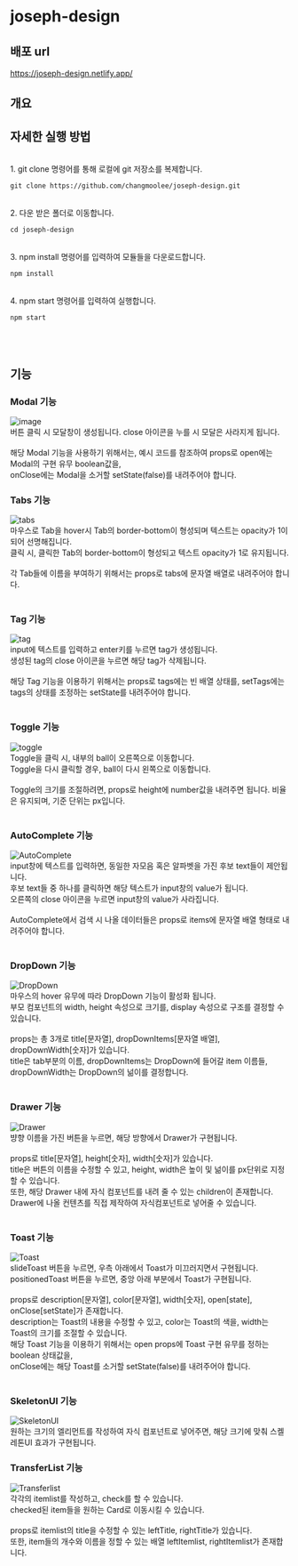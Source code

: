 # joseph-design

## 배포 url
https://joseph-design.netlify.app/

## 개요

## 자세한 실행 방법
<br>
1. git clone 명령어를 통해 로컬에 git 저장소를 복제합니다.
<pre><code>git clone https://github.com/changmoolee/joseph-design.git</code></pre><br>
2. 다운 받은 폴더로 이동합니다.
<pre><code>cd joseph-design</code></pre><br>
3. npm install 명령어를 입력하여 모듈들을 다운로드합니다.
<pre><code>npm install</code></pre><br>
4. npm start 명령어를 입력하여 실행합니다.
<pre><code>npm start</code></pre><br><br>

## 기능
### Modal 기능<br>
![image](https://user-images.githubusercontent.com/84559872/166252766-4af5bcde-84df-4375-820a-ea4ceae11d10.png)<br>
버튼 클릭 시 모달창이 생성됩니다. close 아이콘을 누를 시 모달은 사라지게 됩니다.<br><br>
해당 Modal 기능을 사용하기 위해서는, 예시 코드를 참조하여 props로 open에는 Modal의 구현 유무 boolean값을,<br>
onClose에는 Modal을 소거할 setState(false)를 내려주어야 합니다. <br>
### Tabs 기능<br>
![tabs](https://user-images.githubusercontent.com/84559872/166253828-35796ab5-dfbf-43c9-ad7e-aab6b4a461fe.gif)<br>
마우스로 Tab을 hover시 Tab의 border-bottom이 형성되며 텍스트는 opacity가 1이 되어 선명해집니다.<br>
클릭 시, 클릭한 Tab의 border-bottom이 형성되고 텍스트 opacity가 1로 유지됩니다.<br><br>
각 Tab들에 이름을 부여하기 위해서는 props로 tabs에 문자열 배열로 내려주어야 합니다.<br><br>
### Tag 기능<br>
![tag](https://user-images.githubusercontent.com/84559872/166254655-9496d01c-facc-488b-a50d-11323607685b.gif)<br>
input에 텍스트를 입력하고 enter키를 누르면 tag가 생성됩니다.<br>
생성된 tag의 close 아이콘을 누르면 해당 tag가 삭제됩니다.<br><br>
해당 Tag 기능을 이용하기 위해서는 props로 tags에는 빈 배열 상태를, setTags에는 tags의 상태를 조정하는 setState를 내려주어야 합니다.<br><br>
### Toggle 기능
![toggle](https://user-images.githubusercontent.com/84559872/166391898-bfc2a417-bae9-4604-893e-6b60b50e4ae0.gif)<br>
Toggle을 클릭 시, 내부의 ball이 오른쪽으로 이동합니다.<br>
Toggle을 다시 클릭할 경우, ball이 다시 왼쪽으로 이동합니다.<br><br>
Toggle의 크기를 조절하려면, props로 height에 number값을 내려주면 됩니다. 비율은 유지되며, 기준 단위는 px입니다.<br><br>
### AutoComplete 기능
![AutoComplete](https://user-images.githubusercontent.com/84559872/166392040-08003b52-22fc-4eef-8d02-77732e841107.gif)<br>
input창에 텍스트를 입력하면, 동일한 자모음 혹은 알파벳을 가진 후보 text들이 제안됩니다.<br>
후보 text들 중 하나를 클릭하면 해당 텍스트가 input창의 value가 됩니다.<br>
오른쪽의 close 아이콘을 누르면 input창의 value가 사라집니다.<br><br>
AutoComplete에서 검색 시 나올 데이터들은 props로 items에 문자열 배열 형태로 내려주어야 합니다.<br><br>
### DropDown 기능
![DropDown](https://user-images.githubusercontent.com/84559872/167998996-d17d3611-e921-4e95-85ae-842b0df869ed.gif)<br>
마우스의 hover 유무에 따라 DropDown 기능이 활성화 됩니다.<br>
부모 컴포넌트의 width, height 속성으로 크기를, display 속성으로 구조를 결정할 수 있습니다.<br><br>
props는 총 3개로 title[문자열], dropDownItems[문자열 배열], dropDownWidth[숫자]가 있습니다.<br>
title은 tab부분의 이름, dropDownItems는 DropDown에 들어갈 item 이름들, dropDownWidth는 DropDown의 넒이를 결정합니다.<br><br>
### Drawer 기능
![Drawer](https://user-images.githubusercontent.com/84559872/168035517-eaf83662-58c2-4fa1-900a-b35531c0eab6.gif)<br>
뱡향 이름을 가진 버튼을 누르면, 해당 방향에서 Drawer가 구현됩니다.<br><br>
props로 title[문자열], height[숫자], width[숫자]가 있습니다.<br>
title은 버튼의 이름을 수정할 수 있고, height, width은 높이 및 넒이를 px단위로 지정할 수 있습니다.<br>
또한, 해당 Drawer 내에 자식 컴포넌트를 내려 줄 수 있는 children이 존재합니다.<br>
Drawer에 나올 컨텐츠를 직접 제작하여 자식컴포넌트로 넣어줄 수 있습니다.<br><br>
### Toast 기능
![Toast](https://user-images.githubusercontent.com/84559872/168588538-9b711b55-dc8e-498c-84ca-2907b21ec410.gif)<br>
slideToast 버튼을 누르면, 우측 아래에서 Toast가 미끄러지면서 구현됩니다.<br>
positionedToast 버튼을 누르면, 중앙 아래 부분에서 Toast가 구현됩니다.<br><br>
props로 description[문자열], color[문자열], width[숫자], open[state], onClose[setState]가 존재합니다.<br>
description는 Toast의 내용을 수정할 수 있고, color는 Toast의 색을, width는 Toast의 크기를 조절할 수 있습니다.<br>
해당 Toast 기능을 이용하기 위해서는 open props에 Toast 구현 유무를 정하는 boolean 상태값을,<br>
onClose에는 해당 Toast를 소거할 setState(false)를 내려주어야 합니다.<br><br>
### SkeletonUI 기능
![SkeletonUI](https://user-images.githubusercontent.com/84559872/168712002-0abd2fb6-f52b-4777-9085-21aad059e786.gif)<br>
원하는 크기의 엘리먼트를 작성하여 자식 컴포넌트로 넣어주면, 해당 크기에 맞춰 스켈레톤UI 효과가 구현됩니다.<br>
### TransferList 기능
![Transferlist](https://user-images.githubusercontent.com/84559872/171579101-6ff94ebe-e9dd-4f7b-b2a1-8c98dd366d35.gif)<br>
각각의 itemlist를 작성하고, check를 할 수 있습니다.<br>
checked된 item들을 원하는 Card로 이동시킬 수 있습니다.<br><br>
props로 itemlist의 title을 수정할 수 있는 leftTitle, rightTitle가 있습니다.<br> 또한, item들의 개수와 이름을 정할 수 있는 배열 leftItemlist, rightItemlist가 존재합니다.
